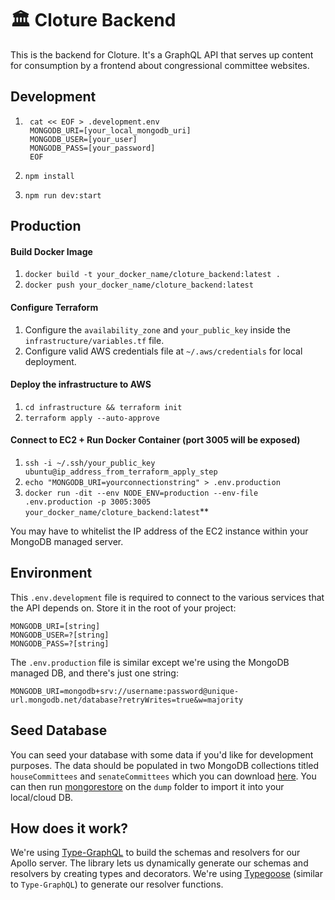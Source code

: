 # 🏛️ Cloture Backend

This is the backend for Cloture. It's a GraphQL API that serves up content for consumption by a frontend about congressional committee websites.

## Development

1. ```
    cat << EOF > .development.env
    MONGODB_URI=[your_local_mongodb_uri]
    MONGODB_USER=[your_user]
    MONGODB_PASS=[your_password]
    EOF
   ```

2. `npm install`
3. `npm run dev:start`

## Production

#### Build Docker Image

1. `docker build -t your_docker_name/cloture_backend:latest .`
2. `docker push your_docker_name/cloture_backend:latest`

#### Configure Terraform

1. Configure the `availability_zone` and `your_public_key` inside the `infrastructure/variables.tf` file.
2. Configure valid AWS credentials file at `~/.aws/credentials` for local deployment.

#### Deploy the infrastructure to AWS

1. `cd infrastructure && terraform init`
2. `terraform apply --auto-approve`

#### Connect to EC2 + Run Docker Container (port 3005 will be exposed)

1. `ssh -i ~/.ssh/your_public_key ubuntu@ip_address_from_terraform_apply_step`
2. `echo "MONGODB_URI=yourconnectionstring" > .env.production`
3. `docker run -dit --env NODE_ENV=production --env-file .env.production -p 3005:3005 your_docker_name/cloture_backend:latest`\*\*

You may have to whitelist the IP address of the EC2 instance within your MongoDB managed server.

## Environment

This `.env.development` file is required to connect to the various services that the API depends on. Store it in the root of your project:

```
MONGODB_URI=[string]
MONGODB_USER=?[string]
MONGODB_PASS=?[string]
```

The `.env.production` file is similar except we're using the MongoDB managed DB, and there's just one string:

```
MONGODB_URI=mongodb+srv://username:password@unique-url.mongodb.net/database?retryWrites=true&w=majority
```

## Seed Database

You can seed your database with some data if you'd like for development purposes. The data should be populated in two MongoDB collections titled `houseCommittees` and `senateCommittees` which you can download [here](https://storage.googleapis.com/cloture/dump.tar.gz). You can then run [mongorestore](https://docs.mongodb.com/manual/reference/program/mongoimport/) on the `dump` folder to import it into your local/cloud DB.

## How does it work?

We're using [Type-GraphQL](https://github.com/MichalLytek/type-graphql) to build the schemas and resolvers for our Apollo server. The library lets us dynamically generate our schemas and resolvers by creating types and decorators. We're using [Typegoose](https://github.com/typegoose/typegoose) (similar to `Type-GraphQL`) to generate our resolver functions.
